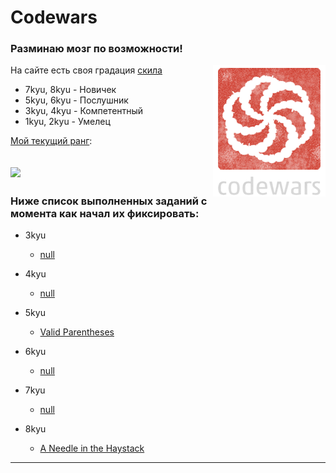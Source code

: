 
<h1> Codewars

### **Разминаю мозг по возможности!**

<img src="codewars.png" align="right"/>

На сайте есть своя градация [скила](https://www.codewars.com/about)

- 7kyu, 8kyu - Новичек
- 5kyu, 6kyu - Послушник
- 3kyu, 4kyu - Компетентный
- 1kyu, 2kyu - Умелец

[Мой текущий ранг](https://www.codewars.com/users/Lukiyky):

![](https://www.codewars.com/users/Lukiyky/badges/large)
---


### Ниже список выполненных заданий с момента как начал их фиксировать:

- 3kyu
    - [null](solutions/3kyu)

- 4kyu
    - [null](solutions/4kyu)

- 5kyu
    - [Valid Parentheses](solutions/5kyu/valid_parentheses)

- 6kyu
    - [null](solutions/6kyu)

- 7kyu
    - [null](solutions/7kyu)

- 8kyu
    - [A Needle in the Haystack](solutions/8kyu/a_needle_in_the_haystack.js)
 ---
